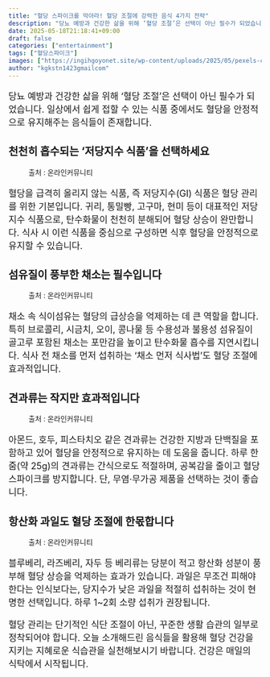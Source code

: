 ```yaml
---
title: "혈당 스파이크를 막아라! 혈당 조절에 강력한 음식 4가지 전략"
description: "당뇨 예방과 건강한 삶을 위해 ‘혈당 조절’은 선택이 아닌 필수가 되었습니다. 일상에서 쉽게 접할 수 있는 식품 중에서도 혈당을 안정적으로 유지해주는 음식들이 존재합니다."
date: 2025-05-18T21:18:41+09:00
draft: false
categories: ["entertainment"]
tags: ["혈당스파이크"]
images: ["https://ingihgoyonet.site/wp-content/uploads/2025/05/pexels-cup-of-couple-7657089-1024x683.jpg", "https://ingihgoyonet.site/wp-content/uploads/2025/05/pexels-castorlystock-3722583-1024x683.jpg", "https://ingihgoyonet.site/wp-content/uploads/2025/05/pexels-keegan-evans-10986-57042-1024x1024.jpg", "https://ingihgoyonet.site/wp-content/uploads/2025/05/pexels-veeterzy-70862-1024x683.jpg"]
author: "kgkstn1423gmailcom"
---
```


<p style="font-size:18px">당뇨 예방과 건강한 삶을 위해 ‘혈당 조절’은 선택이 아닌 필수가 되었습니다. 일상에서 쉽게 접할 수 있는 식품 중에서도 혈당을 안정적으로 유지해주는 음식들이 존재합니다.</p> <h2 >천천히 흡수되는 ‘저당지수 식품’을 선택하세요</h2> <figure ><img src="https://ingihgoyonet.site/wp-content/uploads/2025/05/pexels-cup-of-couple-7657089-1024x683.jpg" alt="" style="aspect-ratio:16/9;object-fit:cover"/><figcaption >출처 : 온라인커뮤니티</figcaption></figure> <p style="font-size:18px">혈당을 급격히 올리지 않는 식품, 즉 저당지수(GI) 식품은 혈당 관리를 위한 기본입니다. 귀리, 통밀빵, 고구마, 현미 등이 대표적인 저당지수 식품으로, 탄수화물이 천천히 분해되어 혈당 상승이 완만합니다. 식사 시 이런 식품을 중심으로 구성하면 식후 혈당을 안정적으로 유지할 수 있습니다.</p> <h2 >섬유질이 풍부한 채소는 필수입니다</h2> <figure ><img src="https://ingihgoyonet.site/wp-content/uploads/2025/05/pexels-castorlystock-3722583-1024x683.jpg" alt="" style="aspect-ratio:16/9;object-fit:cover"/><figcaption >출처 : 온라인커뮤니티</figcaption></figure> <p style="font-size:18px">채소 속 식이섬유는 혈당의 급상승을 억제하는 데 큰 역할을 합니다. 특히 브로콜리, 시금치, 오이, 콩나물 등 수용성과 불용성 섬유질이 골고루 포함된 채소는 포만감을 높이고 탄수화물 흡수를 지연시킵니다. 식사 전 채소를 먼저 섭취하는 ‘채소 먼저 식사법’도 혈당 조절에 효과적입니다.</p> <h2 >견과류는 작지만 효과적입니다</h2> <figure ><img src="https://ingihgoyonet.site/wp-content/uploads/2025/05/pexels-keegan-evans-10986-57042-1024x1024.jpg" alt="" style="aspect-ratio:16/9;object-fit:cover"/><figcaption >출처 : 온라인커뮤니티</figcaption></figure> <p style="font-size:18px">아몬드, 호두, 피스타치오 같은 견과류는 건강한 지방과 단백질을 포함하고 있어 혈당을 안정적으로 유지하는 데 도움을 줍니다. 하루 한 줌(약 25g)의 견과류는 간식으로도 적절하며, 공복감을 줄이고 혈당 스파이크를 방지합니다. 단, 무염·무가공 제품을 선택하는 것이 좋습니다.</p> <h2 >항산화 과일도 혈당 조절에 한몫합니다</h2> <figure ><img src="https://ingihgoyonet.site/wp-content/uploads/2025/05/pexels-veeterzy-70862-1024x683.jpg" alt="" style="aspect-ratio:16/9;object-fit:cover"/><figcaption >출처 : 온라인커뮤니티</figcaption></figure> <p style="font-size:18px">블루베리, 라즈베리, 자두 등 베리류는 당분이 적고 항산화 성분이 풍부해 혈당 상승을 억제하는 효과가 있습니다. 과일은 무조건 피해야 한다는 인식보다는, 당지수가 낮은 과일을 적절히 섭취하는 것이 현명한 선택입니다. 하루 1~2회 소량 섭취가 권장됩니다.</p> <p style="font-size:18px">혈당 관리는 단기적인 식단 조절이 아닌, 꾸준한 생활 습관의 일부로 정착되어야 합니다. 오늘 소개해드린 음식들을 활용해 혈당 건강을 지키는 지혜로운 식습관을 실천해보시기 바랍니다. 건강은 매일의 식탁에서 시작됩니다.</p>